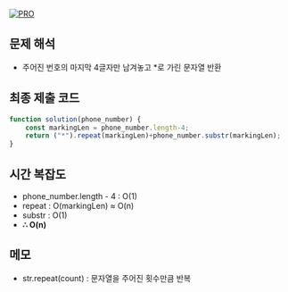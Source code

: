 [![PRO]][Link]

## 문제 해석

- 주어진 번호의 마지막 4글자만 남겨놓고 *로 가린 문자열 반환

## 최종 제출 코드

```js
function solution(phone_number) {
    const markingLen = phone_number.length-4;
    return ("*").repeat(markingLen)+phone_number.substr(markingLen);
}
```

## 시간 복잡도

- phone_number.length - 4 : O(1)
- repeat : O(markingLen) ≈ O(n)
- substr : O(1)
-   **∴ O(n)**

## 메모

- str.repeat(count) : 문자열을 주어진 횟수만큼 반복

<!---------------------------------------------------------------------------->

[PRO]: https://github.com/GoSSaChin/algorithm-js/assets/107768516/67c43b52-bc3f-4571-a249-5519021afbb0
[Link]: https://school.programmers.co.kr/learn/courses/30/lessons/12948
